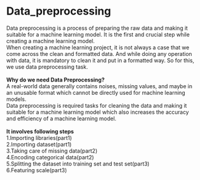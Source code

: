# Data_preprocessing

Data preprocessing is a process of preparing the raw data and making it suitable for a machine learning model. It is the first and crucial step while creating a machine learning model.<br>
When creating a machine learning project, it is not always a case that we come across the clean and formatted data. And while doing any operation with data, it is mandatory to clean it and put in a formatted way. So for this, we use data preprocessing task.<br>
<br>
<b>Why do we need Data Preprocessing?</b><br>
A real-world data generally contains noises, missing values, and maybe in an unusable format which cannot be directly used for machine learning models. <br>
Data preprocessing is required tasks for cleaning the data and making it suitable for a machine learning model which also increases the accuracy and efficiency of a machine learning model.<br>
<br>
<b>It involves following steps</b><br>
1.Importing libraries(part1)<br>
2.Importing dataset(part1)<br>
3.Taking care of missing data(part2)<br>
4.Encoding categorical data(part2)<br>
5.Splitting the dataset into training set and test set(part3)<br>
6.Featuring scale(part3)<br>
